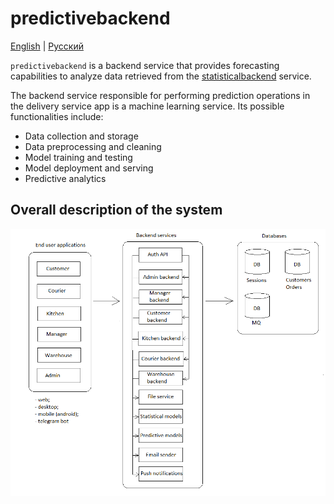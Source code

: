# predictivebackend

[English](predictivebackend.md) | [Русский](predictivebackend.ru.md)

`predictivebackend` is a backend service that provides forecasting capabilities to analyze data retrieved from the [statisticalbackend](statisticalbackend.md) service.

The backend service responsible for performing prediction operations in the delivery service app is a machine learning service. Its possible functionalities include:

- Data collection and storage
- Data preprocessing and cleaning
- Model training and testing
- Model deployment and serving
- Predictive analytics

## Overall description of the system 

![system_overall](../img/system_overall.png)
